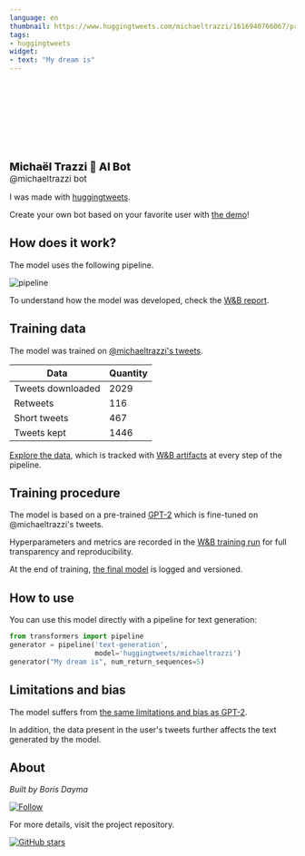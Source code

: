 ```yaml
---
language: en
thumbnail: https://www.huggingtweets.com/michaeltrazzi/1616940766067/predictions.png
tags:
- huggingtweets
widget:
- text: "My dream is"
---
```


<div>
<div style="width: 132px; height:132px; border-radius: 50%; background-size: cover; background-image: url('https://pbs.twimg.com/profile_images/1340673217921474562/Igt314Ag_400x400.jpg')">
</div>
<div style="margin-top: 8px; font-size: 19px; font-weight: 800">Michaël Trazzi 🤖 AI Bot </div>
<div style="font-size: 15px">@michaeltrazzi bot</div>
</div>

I was made with [huggingtweets](https://github.com/borisdayma/huggingtweets).

Create your own bot based on your favorite user with [the demo](https://colab.research.google.com/github/borisdayma/huggingtweets/blob/master/huggingtweets-demo.ipynb)!

## How does it work?

The model uses the following pipeline.

![pipeline](https://github.com/borisdayma/huggingtweets/blob/master/img/pipeline.png?raw=true)

To understand how the model was developed, check the [W&B report](https://wandb.ai/wandb/huggingtweets/reports/HuggingTweets-Train-a-Model-to-Generate-Tweets--VmlldzoxMTY5MjI).

## Training data

The model was trained on [@michaeltrazzi's tweets](https://twitter.com/michaeltrazzi).

| Data | Quantity |
| --- | --- |
| Tweets downloaded | 2029 |
| Retweets | 116 |
| Short tweets | 467 |
| Tweets kept | 1446 |

[Explore the data](https://wandb.ai/wandb/huggingtweets/runs/1w9xuqn6/artifacts), which is tracked with [W&B artifacts](https://docs.wandb.com/artifacts) at every step of the pipeline.

## Training procedure

The model is based on a pre-trained [GPT-2](https://huggingface.co/gpt2) which is fine-tuned on @michaeltrazzi's tweets.

Hyperparameters and metrics are recorded in the [W&B training run](https://wandb.ai/wandb/huggingtweets/runs/3bumahb8) for full transparency and reproducibility.

At the end of training, [the final model](https://wandb.ai/wandb/huggingtweets/runs/3bumahb8/artifacts) is logged and versioned.

## How to use

You can use this model directly with a pipeline for text generation:

```python
from transformers import pipeline
generator = pipeline('text-generation',
                     model='huggingtweets/michaeltrazzi')
generator("My dream is", num_return_sequences=5)
```

## Limitations and bias

The model suffers from [the same limitations and bias as GPT-2](https://huggingface.co/gpt2#limitations-and-bias).

In addition, the data present in the user's tweets further affects the text generated by the model.

## About

*Built by Boris Dayma*

[![Follow](https://img.shields.io/twitter/follow/borisdayma?style=social)](https://twitter.com/intent/follow?screen_name=borisdayma)

For more details, visit the project repository.

[![GitHub stars](https://img.shields.io/github/stars/borisdayma/huggingtweets?style=social)](https://github.com/borisdayma/huggingtweets)
